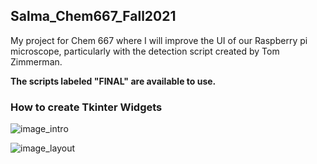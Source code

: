 ## Salma_Chem667_Fall2021
My project for Chem 667 where I will improve the UI of our Raspberry pi microscope, particularly with the detection script created by Tom Zimmerman.

**The scripts labeled "FINAL" are available to use.**

### How to create Tkinter Widgets

![image_intro](https://user-images.githubusercontent.com/67027005/192642545-724be97f-2111-420c-9237-1022048e341b.png)

![image_layout](https://user-images.githubusercontent.com/67027005/192642594-e698cfec-92e7-459e-9846-549e669f5fcc.png)
